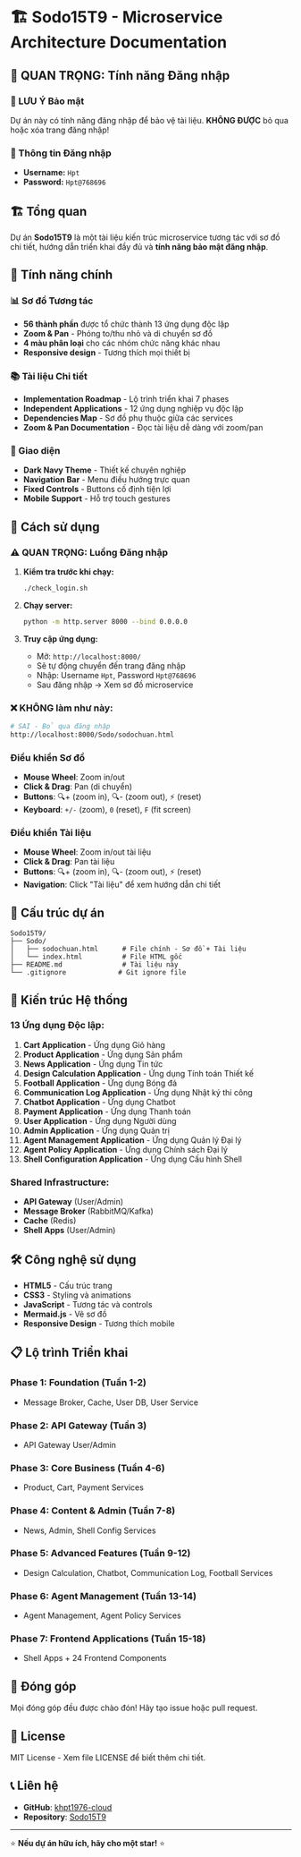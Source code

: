 # 🏗️ Sodo15T9 - Microservice Architecture Documentation

## 🔐 **QUAN TRỌNG: Tính năng Đăng nhập**

### 🚨 LƯU Ý Bảo mật
Dự án này có tính năng đăng nhập để bảo vệ tài liệu. **KHÔNG ĐƯỢC** bỏ qua hoặc xóa trang đăng nhập!

### 🔑 Thông tin Đăng nhập
- **Username:** `Hpt`
- **Password:** `Hpt@768696`

## 🏗️ Tổng quan

Dự án **Sodo15T9** là một tài liệu kiến trúc microservice tương tác với sơ đồ chi tiết, hướng dẫn triển khai đầy đủ và **tính năng bảo mật đăng nhập**.

## 🎯 Tính năng chính

### 📊 Sơ đồ Tương tác
- **56 thành phần** được tổ chức thành 13 ứng dụng độc lập
- **Zoom & Pan** - Phóng to/thu nhỏ và di chuyển sơ đồ
- **4 màu phân loại** cho các nhóm chức năng khác nhau
- **Responsive design** - Tương thích mọi thiết bị

### 📚 Tài liệu Chi tiết
- **Implementation Roadmap** - Lộ trình triển khai 7 phases
- **Independent Applications** - 12 ứng dụng nghiệp vụ độc lập
- **Dependencies Map** - Sơ đồ phụ thuộc giữa các services
- **Zoom & Pan Documentation** - Đọc tài liệu dễ dàng với zoom/pan

### 🎨 Giao diện
- **Dark Navy Theme** - Thiết kế chuyên nghiệp
- **Navigation Bar** - Menu điều hướng trực quan
- **Fixed Controls** - Buttons cố định tiện lợi
- **Mobile Support** - Hỗ trợ touch gestures

## 🚀 Cách sử dụng

### ⚠️ QUAN TRỌNG: Luồng Đăng nhập
1. **Kiểm tra trước khi chạy:**
   ```bash
   ./check_login.sh
   ```

2. **Chạy server:**
   ```bash
   python -m http.server 8000 --bind 0.0.0.0
   ```

3. **Truy cập ứng dụng:**
   - Mở: `http://localhost:8000/`
   - Sẽ tự động chuyển đến trang đăng nhập
   - Nhập: Username `Hpt`, Password `Hpt@768696`
   - Sau đăng nhập → Xem sơ đồ microservice

### ❌ KHÔNG làm như này:
```bash
# SAI - Bỏ qua đăng nhập
http://localhost:8000/Sodo/sodochuan.html
```

### Điều khiển Sơ đồ
- **Mouse Wheel**: Zoom in/out
- **Click & Drag**: Pan (di chuyển)
- **Buttons**: 🔍+ (zoom in), 🔍- (zoom out), ⚡ (reset)
- **Keyboard**: `+/-` (zoom), `0` (reset), `F` (fit screen)

### Điều khiển Tài liệu
- **Mouse Wheel**: Zoom in/out tài liệu
- **Click & Drag**: Pan tài liệu
- **Buttons**: 🔍+ (zoom in), 🔍- (zoom out), ⚡ (reset)
- **Navigation**: Click "Tài liệu" để xem hướng dẫn chi tiết

## 📁 Cấu trúc dự án

```
Sodo15T9/
├── Sodo/
│   ├── sodochuan.html      # File chính - Sơ đồ + Tài liệu
│   └── index.html          # File HTML gốc
├── README.md               # Tài liệu này
└── .gitignore             # Git ignore file
```

## 🏢 Kiến trúc Hệ thống

### 13 Ứng dụng Độc lập:
1. **Cart Application** - Ứng dụng Giỏ hàng
2. **Product Application** - Ứng dụng Sản phẩm  
3. **News Application** - Ứng dụng Tin tức
4. **Design Calculation Application** - Ứng dụng Tính toán Thiết kế
5. **Football Application** - Ứng dụng Bóng đá
6. **Communication Log Application** - Ứng dụng Nhật ký thi công
7. **Chatbot Application** - Ứng dụng Chatbot
8. **Payment Application** - Ứng dụng Thanh toán
9. **User Application** - Ứng dụng Người dùng
10. **Admin Application** - Ứng dụng Quản trị
11. **Agent Management Application** - Ứng dụng Quản lý Đại lý
12. **Agent Policy Application** - Ứng dụng Chính sách Đại lý
13. **Shell Configuration Application** - Ứng dụng Cấu hình Shell

### Shared Infrastructure:
- **API Gateway** (User/Admin)
- **Message Broker** (RabbitMQ/Kafka)
- **Cache** (Redis)
- **Shell Apps** (User/Admin)

## 🛠️ Công nghệ sử dụng

- **HTML5** - Cấu trúc trang
- **CSS3** - Styling và animations
- **JavaScript** - Tương tác và controls
- **Mermaid.js** - Vẽ sơ đồ
- **Responsive Design** - Tương thích mobile

## 📋 Lộ trình Triển khai

### Phase 1: Foundation (Tuần 1-2)
- Message Broker, Cache, User DB, User Service

### Phase 2: API Gateway (Tuần 3)  
- API Gateway User/Admin

### Phase 3: Core Business (Tuần 4-6)
- Product, Cart, Payment Services

### Phase 4: Content & Admin (Tuần 7-8)
- News, Admin, Shell Config Services

### Phase 5: Advanced Features (Tuần 9-12)
- Design Calculation, Chatbot, Communication Log, Football Services

### Phase 6: Agent Management (Tuần 13-14)
- Agent Management, Agent Policy Services

### Phase 7: Frontend Applications (Tuần 15-18)
- Shell Apps + 24 Frontend Components

## 🤝 Đóng góp

Mọi đóng góp đều được chào đón! Hãy tạo issue hoặc pull request.

## 📄 License

MIT License - Xem file LICENSE để biết thêm chi tiết.

## 📞 Liên hệ

- **GitHub**: [khpt1976-cloud](https://github.com/khpt1976-cloud)
- **Repository**: [Sodo15T9](https://github.com/khpt1976-cloud/Sodo15T9)

---

⭐ **Nếu dự án hữu ích, hãy cho một star!** ⭐